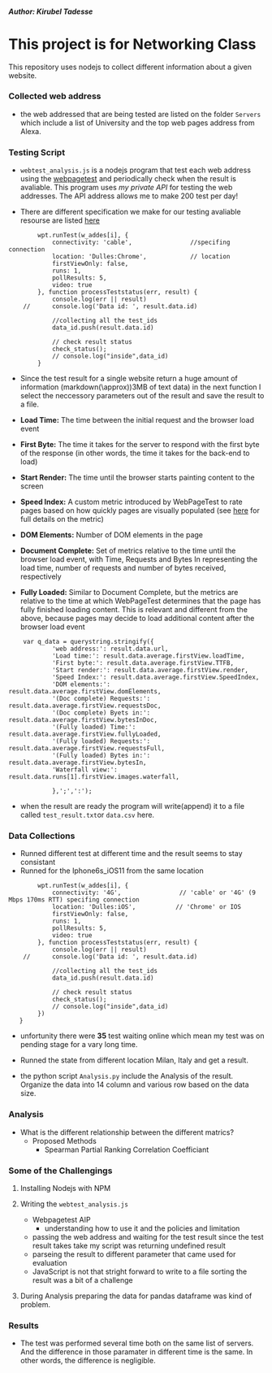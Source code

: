 ##### Author: Kirubel Tadesse

# This project is for Networking Class

This repository uses nodejs to collect different information about a given website.

### Collected web address
- the web addressed that are being tested are listed on the folder `Servers` which include a list of University and the top web pages address from Alexa. 

### Testing Script
- `webtest_analysis.js` is a nodejs program that test each web address using the [webpagetest](https://webpagetest.org) and periodically check when the result is avaliable. This program uses *my private API* for testing the web addresses. The API address allows me to make 200 test per day!

- There are different specification we make for our testing avaliable resourse are listed [here](https://webpagetest.org/getLocations.php)

```
		wpt.runTest(w_addes[i], {
			connectivity: 'cable',                //specifing connection
			location: 'Dulles:Chrome',			  // location	
			firstViewOnly: false,
			runs: 1,
			pollResults: 5,
			video: true
		}, function processTeststatus(err, result) { 
			console.log(err || result)
	//		console.log('Data id: ', result.data.id)

			//collecting all the test_ids
			data_id.push(result.data.id)

			// check result status
			check_status();
			// console.log("inside",data_id)
		}
```

- Since the test result for a single website return a huge amount of information (markdown(\approx))3MB of text data) in the next function I select the neccessory parameters out of the result and save the result to a file. 

- **Load Time:** The time between the initial request and the browser load event
- **First Byte:** The time it takes for the server to respond with the first byte of the response (in other words, the time it takes for the back-end to load)
- **Start Render:** The time until the browser starts painting content to the screen
- **Speed Index:** A custom metric introduced by WebPageTest to rate pages based on how quickly pages are visually populated (see [here](https://sites.google.com/a/webpagetest.org/docs/using-webpagetest/metrics/speed-index) for full details on the metric)
- **DOM Elements:** Number of DOM elements in the page
- **Document Complete:** Set of metrics relative to the time until the browser load event, with Time, Requests and Bytes In representing the load time, number of requests and number of bytes received, respectively
- **Fully Loaded:** Similar to Document Complete, but the metrics are relative to the time at which WebPageTest determines that the page has fully finished loading content. This is relevant and different from the above, because pages may decide to load additional content after the browser load event
```
	var q_data = querystring.stringify({
			'web address:': result.data.url,
			'Load time:': result.data.average.firstView.loadTime,
			'First byte:': result.data.average.firstView.TTFB,
			'Start render:': result.data.average.firstView.render,
			'Speed Index:': result.data.average.firstView.SpeedIndex,
			'DOM elements:': result.data.average.firstView.domElements,
			'(Doc complete) Requests:': result.data.average.firstView.requestsDoc,
			'(Doc complete) Byets in:': result.data.average.firstView.bytesInDoc,
			'(Fully loaded) Time:': result.data.average.firstView.fullyLoaded,
			'(Fully loaded) Requests:': result.data.average.firstView.requestsFull,
			'(Fully loaded) Bytes in:': result.data.average.firstView.bytesIn,
			'Waterfall view:': result.data.runs[1].firstView.images.waterfall,
			
			},';',':');
```
- when the result are ready the program will write(append) it to a file called `test_result.txt`or `data.csv` here. 

### Data Collections 
- Runned different test at different time and the result seems to stay consistant
- Runned for the Iphone6s\_iOS11 from the same location 
```
		wpt.runTest(w_addes[i], {
			connectivity: '4G',                // 'cable' or '4G' (9 Mbps 170ms RTT) specifing connection
			location: 'Dulles:iOS',			  // 'Chrome' or IOS 	
			firstViewOnly: false,
			runs: 1,
			pollResults: 5,
			video: true
		}, function processTeststatus(err, result) { 
			console.log(err || result)
	//		console.log('Data id: ', result.data.id)

			//collecting all the test_ids
			data_id.push(result.data.id)

			// check result status
			check_status();
			// console.log("inside",data_id)
		})
   }	
```
- unfortunity there were **35** test waiting online which mean my test was on pending stage for a vary long time.
- Runned the state from different location Milan, Italy and get a result.

- the python script `Analysis.py` include the Analysis of the result. Organize the data into 14 column and various row based on the data size.


### Analysis 
- What is the different relationship between the different matrics?
	- Proposed Methods
		- Spearman Partial Ranking Correlation Coefficiant 

### Some of the Challengings

1. Installing Nodejs with NPM
2. Writing the `webtest_analysis.js` 
	- Webpagetest AIP
		- understanding how to use it and the policies and limitation
	- passing the web address and waiting for the test result since the test result takes take my script was returning undefined result
	- parseing the result to different parameter that came used for evaluation
	- JavaScript is not that stright forward to write to a file sorting the result was a bit of a challenge
	
3. During Analysis preparing the data for pandas dataframe was kind of problem.


### Results 
- The test was performed several time both on the same list of servers. And the difference in those paramater in different time is the same. In other words, the difference is negligible.





